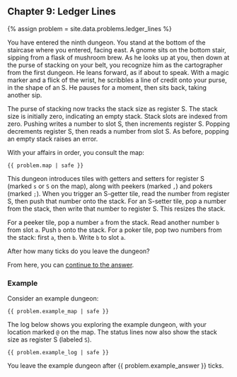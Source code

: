 ## Chapter 9: Ledger Lines

{% assign problem = site.data.problems.ledger_lines %}

You have entered the ninth dungeon. You stand at the bottom of the staircase where you entered, facing east. A gnome sits on the bottom stair, sipping from a flask of mushroom brew. As he looks up at you, then down at the purse of stacking on your belt, you recognize him as the cartographer from the first dungeon. He leans forward, as if about to speak. With a magic marker and a flick of the wrist, he scribbles a line of credit onto your purse, in the shape of an S. He pauses for a moment, then sits back, taking another sip.

The purse of stacking now tracks the stack size as register S. The stack size is initially zero, indicating an empty stack. Stack slots are indexed from zero. Pushing writes a number to slot S, then increments register S. Popping decrements register S, then reads a number from slot S. As before, popping an empty stack raises an error.

With your affairs in order, you consult the map:

<pre><code>{{ problem.map | safe }}</code></pre>

This dungeon introduces tiles with getters and setters for register S (marked `s` or `S`  on the map), along with peekers (marked `,`) and pokers (marked `;`). When you trigger an S-getter tile, read the number from register S, then push that number onto the stack. For an S-setter tile, pop a number from the stack, then write that number to register S. This resizes the stack.

For a peeker tile, pop a number `a` from the stack. Read another number `b` from slot `a`. Push `b` onto the stack. For a poker tile, pop two numbers from the stack: first `a`, then `b`. Write `b` to slot `a`.

After how many ticks do you leave the dungeon?

From here, you can [continue to the answer](../../answers/chapters/09/ledger-lines.md).


### Example

Consider an example dungeon:

<pre><code>{{ problem.example_map | safe }}</code></pre>

The log below shows you exploring the example dungeon, with your location marked `@` on the map. The status lines now also show the stack size as register S (labeled `S`).

<pre><code>{{ problem.example_log | safe }}</code></pre>

You leave the example dungeon after {{ problem.example_answer }} ticks.
